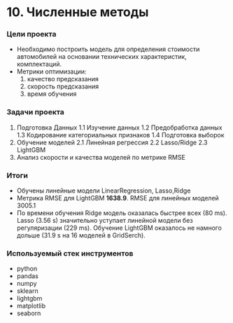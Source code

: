 # 10. Численные методы

### Цели проекта

- Необходимо построить модель для определения стоимости автомобилей на основании технических характеристик, комплектаций.
- Метрики оптимизации:
  1. качество предсказания
  2. скорость предсказания
  3. время обучения

### Задачи проекта

1. Подготовка Данных
   1.1 Изучение данных
   1.2 Предобработка данных
   1.3 Кодирование категориальных признаков
   1.4 Подготовка выборок
2. Обучение моделей
   2.1 Линейная регрессия
   2.2 Lasso/Ridge
   2.3 LightGBM
3. Анализ скорости и качества моделей по метрике RMSE

### Итоги

- Обучены линейные модели LinearRegression, Lasso,Ridge
- Метрика RMSE для LightGBM **1638.9**. RMSE для линейных моделей 3005.1
- По времени обучения Ridge модель оказалась быстрее всех (80 ms). Lasso (3.56 s) значительно уступает линейной модели без регуляризации (229 ms). Обучение LightGBM оказалось не намного дольше (31.9 s на 16 моделей в GridSerch).

### Используемый стек инструментов

- python
- pandas
- numpy
- sklearn
- lightgbm
- matplotlib
- seaborn
